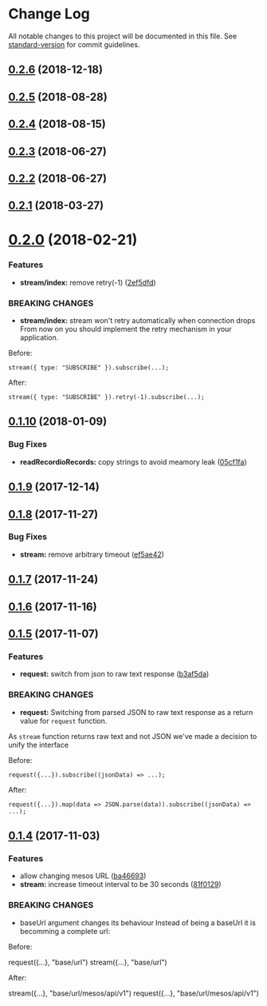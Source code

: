 # Change Log

All notable changes to this project will be documented in this file. See [standard-version](https://github.com/conventional-changelog/standard-version) for commit guidelines.

<a name="0.2.6"></a>
## [0.2.6](https://github.com/dcos-labs/mesos-client/compare/v0.2.5...v0.2.6) (2018-12-18)



<a name="0.2.5"></a>
## [0.2.5](https://github.com/dcos-labs/mesos-client/compare/v0.2.4...v0.2.5) (2018-08-28)



<a name="0.2.4"></a>
## [0.2.4](https://github.com/dcos-labs/mesos-client/compare/v0.2.3...v0.2.4) (2018-08-15)



<a name="0.2.3"></a>
## [0.2.3](https://github.com/dcos-labs/mesos-client/compare/v0.2.2...v0.2.3) (2018-06-27)



<a name="0.2.2"></a>
## [0.2.2](https://github.com/dcos-labs/mesos-client/compare/v0.2.1...v0.2.2) (2018-06-27)



<a name="0.2.1"></a>
## [0.2.1](https://github.com/dcos-labs/mesos-client/compare/v0.2.0...v0.2.1) (2018-03-27)



<a name="0.2.0"></a>
# [0.2.0](https://github.com/dcos-labs/mesos-client/compare/v0.1.10...v0.2.0) (2018-02-21)


### Features

* **stream/index:** remove retry(-1) ([2ef5dfd](https://github.com/dcos-labs/mesos-client/commit/2ef5dfd))


### BREAKING CHANGES

* **stream/index:** stream won't retry automatically when connection drops
From now on you should implement the retry mechanism in your application.

Before:

```
stream({ type: "SUBSCRIBE" }).subscribe(...);
```

After:

```
stream({ type: "SUBSCRIBE" }).retry(-1).subscribe(...);
```



<a name="0.1.10"></a>
## [0.1.10](https://github.com/dcos-labs/mesos-client/compare/v0.1.9...v0.1.10) (2018-01-09)


### Bug Fixes

* **readRecordioRecords:** copy strings to avoid meamory leak ([05cf1fa](https://github.com/dcos-labs/mesos-client/commit/05cf1fa))



<a name="0.1.9"></a>
## [0.1.9](https://github.com/dcos-labs/mesos-client/compare/v0.1.8...v0.1.9) (2017-12-14)



<a name="0.1.8"></a>
## [0.1.8](https://github.com/dcos-labs/mesos-client/compare/v0.1.7...v0.1.8) (2017-11-27)


### Bug Fixes

* **stream:** remove arbitrary timeout ([ef5ae42](https://github.com/dcos-labs/mesos-client/commit/ef5ae42))



<a name="0.1.7"></a>
## [0.1.7](https://github.com/dcos-labs/mesos-client/compare/v0.1.6...v0.1.7) (2017-11-24)



<a name="0.1.6"></a>
## [0.1.6](https://github.com/dcos-labs/mesos-client/compare/v0.1.5...v0.1.6) (2017-11-16)



<a name="0.1.5"></a>
## [0.1.5](https://github.com/dcos-labs/mesos-client/compare/v0.1.4...v0.1.5) (2017-11-07)


### Features

* **request:** switch from json to raw text response ([b3af5da](https://github.com/dcos-labs/mesos-client/commit/b3af5da))


### BREAKING CHANGES

* **request:** Switching from parsed JSON to raw text response
as a return value for `request` function.

As `stream` function returns raw text and not JSON we've made a decision
to unify the interface

Before:
```
request({...}).subscribe((jsonData) => ...);
```

After:
```
request({...}).map(data => JSON.parse(data)).subscribe((jsonData) => ...);
```



<a name="0.1.4"></a>
## [0.1.4](https://github.com/dcos-labs/mesos-client/compare/v0.1.2...v0.1.4) (2017-11-03)


### Features

* allow changing mesos URL ([ba46693](https://github.com/dcos-labs/mesos-client/commit/ba46693))
* **stream:** increase timeout interval to be 30 seconds ([81f0129](https://github.com/dcos-labs/mesos-client/commit/81f0129))


### BREAKING CHANGES

* baseUrl argument changes its behaviour
Instead of being a baseUrl it is becomming a complete url:

Before:

request({...}, "base/url")
stream({...}, "base/url")

After:

stream({...}, "base/url/mesos/api/v1")
request({...}, "base/url/mesos/api/v1")

